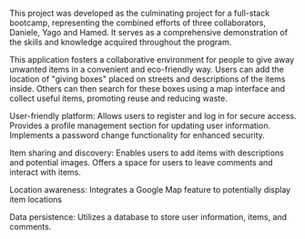 This project was developed as the culminating project for a full-stack bootcamp, representing the combined efforts of three collaborators, Daniele, Yago and Hamed. It serves as a comprehensive demonstration of the skills and knowledge acquired throughout the program.

This application fosters a collaborative environment for people to give away unwanted items in a convenient and eco-friendly way.
Users can add the location of "giving boxes" placed on streets and descriptions of the items inside.
Others can then search for these boxes using a map interface and collect useful items, promoting reuse and reducing waste.

User-friendly platform:
Allows users to register and log in for secure access.
Provides a profile management section for updating user information.
Implements a password change functionality for enhanced security.

Item sharing and discovery:
Enables users to add items with descriptions and potential images.
Offers a space for users to leave comments and interact with items.

Location awareness:
Integrates a Google Map feature to potentially display item locations

Data persistence:
Utilizes a database to store user information, items, and comments.
